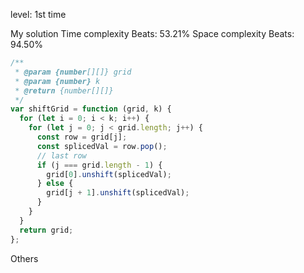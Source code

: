 level:
1st time

My solution
Time complexity Beats: 53.21%
Space complexity Beats: 94.50%

```javascript
/**
 * @param {number[][]} grid
 * @param {number} k
 * @return {number[][]}
 */
var shiftGrid = function (grid, k) {
  for (let i = 0; i < k; i++) {
    for (let j = 0; j < grid.length; j++) {
      const row = grid[j];
      const splicedVal = row.pop();
      // last row
      if (j === grid.length - 1) {
        grid[0].unshift(splicedVal);
      } else {
        grid[j + 1].unshift(splicedVal);
      }
    }
  }
  return grid;
};
```

Others

```javascript

```

